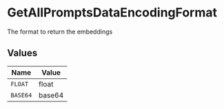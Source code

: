 # GetAllPromptsDataEncodingFormat

The format to return the embeddings


## Values

| Name     | Value    |
| -------- | -------- |
| `FLOAT`  | float    |
| `BASE64` | base64   |